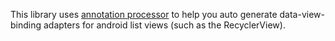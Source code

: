This library uses [annotation processor](https://en.wikipedia.org/wiki/Java_annotation#Processing) to help you auto generate data-view-binding adapters for android list views (such as the RecyclerView).
